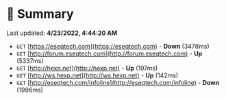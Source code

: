 # 📖 Summary
Last updated: **4/23/2022, 4:44:20 AM**

- `GET` [https://eseqtech.com](https://eseqtech.com) - **Down** (3478ms)
- `GET` [http://forum.eseqtech.com](http://forum.eseqtech.com) - **Up** (5337ms)
- `GET` [http://hexp.net](http://hexp.net) - **Up** (197ms)
- `GET` [http://ws.hexp.net](http://ws.hexp.net) - **Up** (142ms)
- `GET` [http://eseqtech.com/infoline](http://eseqtech.com/infoline) - **Down** (1996ms)
